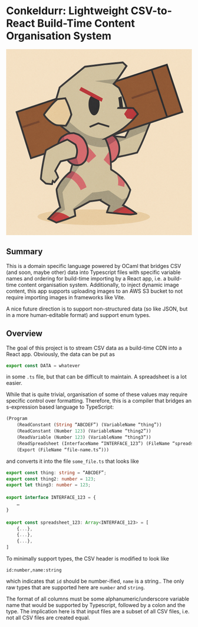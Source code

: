 # Conkeldurr: Lightweight CSV-to-React Build-Time Content Organisation System

![Conkeldurr](logo.png)

## Summary
This is a domain specific language powered by OCaml that bridges CSV (and soon, maybe other) data into Typescript files with specific variable names and ordering for build-time importing by a React app, i.e. a build-time content organisation system. Additionally, to inject dynamic image content, this app supports uploading images to an AWS S3 bucket to not require importing images in frameworks like Vite.

A nice future direction is to support non-structured data (so like JSON, but in a more human-editable format) and support enum types.

## Overview

The goal of this project is to stream CSV data as a build-time CDN into a React app. Obviously, the data can be put as
```ts
export const DATA = whatever
```
in some `.ts` file, but that can be difficult to maintain. A spreadsheet is a lot easier.

While that is quite trivial, organisation of some of these values may require specific control over formatting. Therefore, this is a compiler that bridges an s-expression based language to TypeScript:
```ocaml
(Program
	(ReadConstant (String “ABCDEF”) (VariableName “thing”))
	(ReadConstant (Number 123) (VariableName “thing2”))
	(ReadVariable (Number 123) (VariableName “thing3”))
	(ReadSpreadsheet (InterfaceName “INTERFACE_123”) (FileName “spreadsheet_123”))
	(Export (FileName “file-name.ts”)))
```
and converts it into the file `some_file.ts` that looks like
```ts
export const thing: string = “ABCDEF”;
export const thing2: number = 123;
export let thing3: number = 123;

export interface INTERFACE_123 = {
	…
}

export const spreadsheet_123: Array<INTERFACE_123> = [
	{...},
	{...},
	{...},
]
```
To minimally support types, the CSV header is modified to look like
```csv
id:number,name:string
```
which indicates that `id` should be number-ified, `name` is a string.. The only raw types that are supported here are `number` and `string`.

The format of all columns must be some alphanumeric/underscore variable name that would be supported by Typescript, followed by a colon and the type. The implication here is that input files are a subset of all CSV files, i.e. not all CSV files are created equal.
